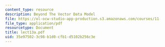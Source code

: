 ```yaml
---
content_type: resource
description: Beyond The Vector Data Model
file: https://ol-ocw-studio-app-production.s3.amazonaws.com/courses/11-521-spatial-database-management-and-advanced-geographic-information-systems-spring-2003/35e975023c98b1d0cfb1d5102b256c3e_lect13a.pdf
file_type: application/pdf
resourcetype: Document
title: lect13a.pdf
uid: 35e97502-3c98-b1d0-cfb1-d5102b256c3e
---
```

